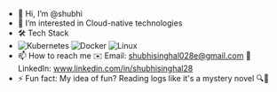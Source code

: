 - 👋 Hi, I’m @shubhi
- 👀 I’m interested in Cloud-native technologies
- 🛠️ Tech Stack
- ![Kubernetes](https://img.shields.io/badge/Kubernetes-326CE5?logo=kubernetes&logoColor=white)
  ![Docker](https://img.shields.io/badge/Docker-2496ED?logo=docker&logoColor=white)
  ![Linux](https://img.shields.io/badge/Linux-FCC624?logo=linux&logoColor=black)
- 📫 How to reach me
  ✉️ Email: shubhisinghal028e@gmail.com 
  🔗 LinkedIn: www.linkedin.com/in/shubhisinghal28
- ⚡ Fun fact:
  My idea of fun? Reading logs like it's a mystery novel 🔍📖

<!---
shubhi-coredge/shubhi-coredge is a ✨ special ✨ repository because its `README.md` (this file) appears on your GitHub profile.
You can click the Preview link to take a look at your changes.
--->
